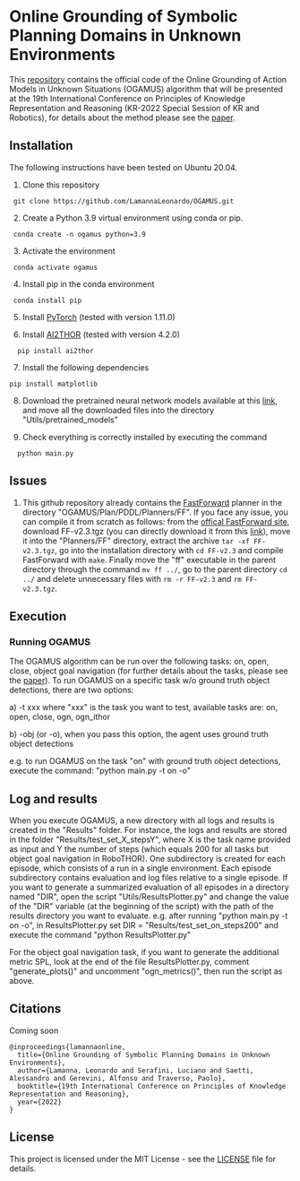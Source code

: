 # Online Grounding of Symbolic Planning Domains in Unknown Environments

This [repository](https://github.com/LamannaLeonardo/OGAMUS) contains the official code of the Online Grounding of Action Models in Unknown Situations (OGAMUS) algorithm that will be presented at the 19th International Conference on Principles of Knowledge Representation and Reasoning (KR-2022 Special Session of KR and Robotics), for details about the method please see the [paper](https://arxiv.org/abs/2112.10007).


## Installation
The following instructions have been tested on Ubuntu 20.04.


1. Clone this repository
```
 git clone https://github.com/LamannaLeonardo/OGAMUS.git
```

2. Create a Python 3.9 virtual environment using conda or pip.
```
 conda create -n ogamus python=3.9
```

3. Activate the environment
```
 conda activate ogamus
```

4. Install pip in the conda environment
```
 conda install pip
```

5. Install [PyTorch](https://pytorch.org/get-started/locally/) (tested with version 1.11.0)

6. Install [AI2THOR](https://ai2thor.allenai.org/ithor/documentation) (tested with version 4.2.0) 
```
  pip install ai2thor
```

7. Install the following dependencies
```
pip install matplotlib
```

8. Download the pretrained neural network models available at this [link](https://drive.google.com/drive/folders/1UjADpBeBOMUKXQt-qSULIP3vM90zr_MR?usp=sharing), and move all the downloaded files into the directory "Utils/pretrained_models"

9. Check everything is correctly installed by executing the command
```
  python main.py
```


## Issues
1. This github repository already contains the [FastForward](https://fai.cs.uni-saarland.de/hoffmann/ff.html) planner in the directory "OGAMUS/Plan/PDDL/Planners/FF". If you face any issue, you can compile it from scratch as follows: from the [offical FastForward site](https://fai.cs.uni-saarland.de/hoffmann/ff.html), download FF-v2.3.tgz (you can directly download it from this [link](https://fai.cs.uni-saarland.de/hoffmann/ff/FF-v2.3.tgz)), move it into the "Planners/FF" directory, extract the archive ```tar -xf FF-v2.3.tgz```, go into the installation directory with ```cd FF-v2.3``` and compile FastForward with ```make```. Finally move the "ff" executable in the parent directory through the command ```mv ff ../```, go to the parent directory ```cd ../``` and delete unnecessary files with ```rm -r FF-v2.3``` and ```rm FF-v2.3.tgz```.



## Execution

### Running OGAMUS
The OGAMUS algorithm can be run over the following tasks: on, open, close, object goal navigation (for further details about the tasks, please see the [paper](https://arxiv.org/abs/2112.10007)). 
To run OGAMUS on a specific task w/o ground truth object detections, there are two options:
    
a) -t xxx where "xxx" is the task you want to test, available tasks are: on, open, close, ogn, ogn_ithor
    
b) -obj (or -o), when you pass this option, the agent uses ground truth object detections

e.g. to run OGAMUS on the task "on" with ground truth object detections, execute the command: "python main.py -t on -o"


## Log and results
When you execute OGAMUS, a new directory with all logs and results is created in the "Results" folder. For instance, the logs and results are stored in the folder "Results/test_set_X_stepsY", where X is the task name provided as input and Y the number of steps (which equals 200 for all tasks but object goal navigation in RoboTHOR). One subdirectory is created for each episode, which consists of a run in a single environment. Each episode subdirectory contains evaluation and log files relative to a single episode.
If you want to generate a summarized evaluation of all episodes in a directory named "DIR", open the script "Utils/ResultsPlotter.py"
and change the value of the "DIR" variable (at the beginning of the script) with the path of the results directory you want
to evaluate.
    e.g. after running "python main.py -t on -o", in ResultsPlotter.py set DIR = "Results/test_set_on_steps200" and execute
    the command "python ResultsPlotter.py"
    
For the object goal navigation task, if you want to generate the additional metric SPL, look at the end of the file
ResultsPlotter.py, comment "generate_plots()" and uncomment "ogn_metrics()", then run the script as above.



## Citations
Coming soon
```
@inproceedings{lamannaonline,
  title={Online Grounding of Symbolic Planning Domains in Unknown Environments},
  author={Lamanna, Leonardo and Serafini, Luciano and Saetti, Alessandro and Gerevini, Alfonso and Traverso, Paolo},
  booktitle={19th International Conference on Principles of Knowledge Representation and Reasoning},
  year={2022}
}
```

## License
This project is licensed under the MIT License - see the [LICENSE](/LICENSE) file for details.
